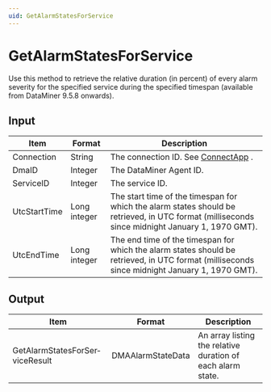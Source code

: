```yaml
---
uid: GetAlarmStatesForService
---
```


# GetAlarmStatesForService

Use this method to retrieve the relative duration (in percent) of every alarm severity for the specified service during the specified timespan (available from DataMiner 9.5.8 onwards).

## Input

| Item         | Format       | Description                                                                                                                                     |
|--------------|--------------|-------------------------------------------------------------------------------------------------------------------------------------------------|
| Connection   | String       | The connection ID. See [ConnectApp](xref:ConnectApp) .                                                                                            |
| DmaID        | Integer      | The DataMiner Agent ID.                                                                                                                         |
| ServiceID    | Integer      | The service ID.                                                                                                                                 |
| UtcStartTime | Long integer | The start time of the timespan for which the alarm states should be retrieved, in UTC format (milliseconds since midnight January 1, 1970 GMT). |
| UtcEndTime   | Long integer | The end time of the timespan for which the alarm states should be retrieved, in UTC format (milliseconds since midnight January 1, 1970 GMT).   |

## Output

| Item                            | Format            | Description                                                 |
|---------------------------------|-------------------|-------------------------------------------------------------|
| GetAlarmStatesForSer­viceResult | DMAAlarmStateData | An array listing the relative duration of each alarm state. |

